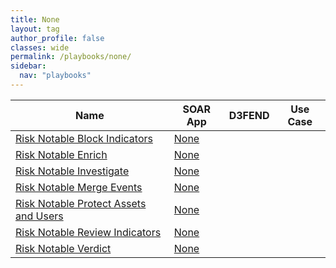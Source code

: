 ```yaml
---
title: None
layout: tag
author_profile: false
classes: wide
permalink: /playbooks/none/
sidebar:
  nav: "playbooks"
---
```


| Name    | SOAR App   | D3FEND      | Use Case    |
| --------| ---------- | ----------- | ----------- |
| [Risk Notable Block Indicators](/playbooks/risk_notable_block_indicators/)| [None](https://splunkbase.splunk.com/apps?keyword=none&filters=product%3Asoar)| | |
| [Risk Notable Enrich](/playbooks/risk_notable_enrich/)| [None](https://splunkbase.splunk.com/apps?keyword=none&filters=product%3Asoar)| | |
| [Risk Notable Investigate](/playbooks/risk_notable_investigate/)| [None](https://splunkbase.splunk.com/apps?keyword=none&filters=product%3Asoar)| | |
| [Risk Notable Merge Events](/playbooks/risk_notable_merge_events/)| [None](https://splunkbase.splunk.com/apps?keyword=none&filters=product%3Asoar)| | |
| [Risk Notable Protect Assets and Users](/playbooks/risk_notable_protect_assets_and_users/)| [None](https://splunkbase.splunk.com/apps?keyword=none&filters=product%3Asoar)| | |
| [Risk Notable Review Indicators](/playbooks/risk_notable_review_indicators/)| [None](https://splunkbase.splunk.com/apps?keyword=none&filters=product%3Asoar)| | |
| [Risk Notable Verdict](/playbooks/risk_notable_verdict/)| [None](https://splunkbase.splunk.com/apps?keyword=none&filters=product%3Asoar)| | |